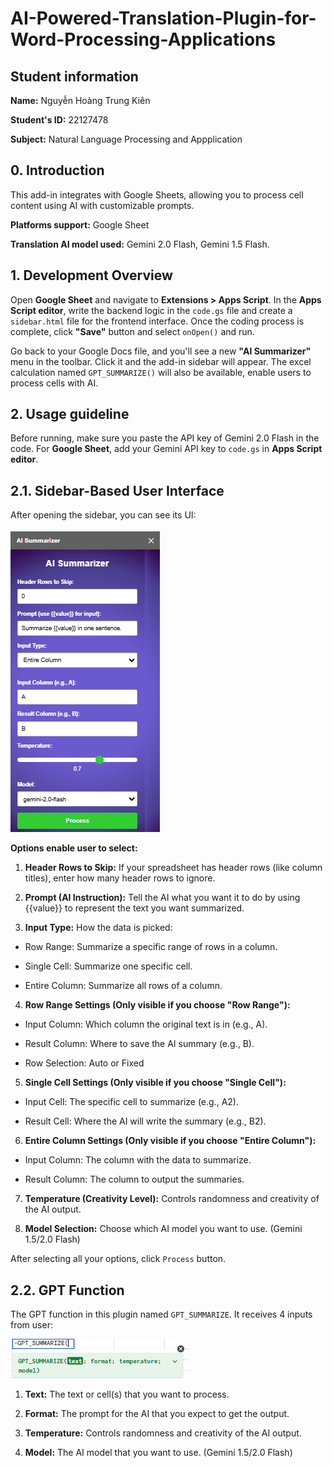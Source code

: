 # AI-Powered-Translation-Plugin-for-Word-Processing-Applications

## Student information
**Name:** Nguyễn Hoàng Trung Kiên

**Student's ID:** 22127478

**Subject:** Natural Language Processing and Appplication

## 0. Introduction

This add-in integrates with Google Sheets, allowing you to process cell content using AI with customizable prompts.

**Platforms support:** Google Sheet

**Translation AI model used:** Gemini 2.0 Flash, Gemini 1.5 Flash.

## 1. Development Overview

Open **Google Sheet** and navigate to **Extensions > Apps Script**. In the **Apps Script editor**, write the backend logic in the `code.gs` file and create a `sidebar.html` file for the frontend interface. Once the coding process is complete, click **"Save"** button and select `onOpen()` and run.

Go back to your Google Docs file, and you'll see a new **"AI Summarizer"** menu in the toolbar. Click it and the add-in sidebar will appear. The excel calculation named `GPT_SUMMARIZE()` will also be available, enable users to process cells with AI.  

## 2. Usage guideline

Before running, make sure you paste the API key of Gemini 2.0 Flash in the code. For **Google Sheet**, add your Gemini API key to `code.gs` in **Apps Script editor**. 

## 2.1. Sidebar-Based User Interface

After opening the sidebar, you can see its UI:

![plugin](./img/plugin.PNG)

**Options enable user to select:**

1. **Header Rows to Skip:** If your spreadsheet has header rows (like column titles), enter how many header rows to ignore.

2. **Prompt (AI Instruction):** Tell the AI what you want it to do by using {{value}} to represent the text you want summarized.

3. **Input Type:** How the data is picked:

- Row Range: Summarize a specific range of rows in a column.

- Single Cell: Summarize one specific cell.

- Entire Column: Summarize all rows of a column.

4. **Row Range Settings (Only visible if you choose "Row Range"):**
- Input Column: Which column the original text is in (e.g., A).

- Result Column: Where to save the AI summary (e.g., B).

- Row Selection: Auto or Fixed

5. **Single Cell Settings (Only visible if you choose "Single Cell"):**
- Input Cell: The specific cell to summarize (e.g., A2).

- Result Cell: Where the AI will write the summary (e.g., B2).

6. **Entire Column Settings (Only visible if you choose "Entire Column"):**
- Input Column: The column with the data to summarize.

- Result Column: The column to output the summaries.

7. **Temperature (Creativity Level):** Controls randomness and creativity of the AI output.

8. **Model Selection:** Choose which AI model you want to use. (Gemini 1.5/2.0 Flash)

After selecting all your options, click `Process` button.

## 2.2. GPT Function

The GPT function in this plugin named `GPT_SUMMARIZE`. It receives 4 inputs from user:

![func](./img/func.PNG)

1. **Text:** The text or cell(s) that you want to process.

2. **Format:** The prompt for the AI that you expect to get the output.

3. **Temperature:** Controls randomness and creativity of the AI output.

4. **Model:** The AI model that you want to use. (Gemini 1.5/2.0 Flash)